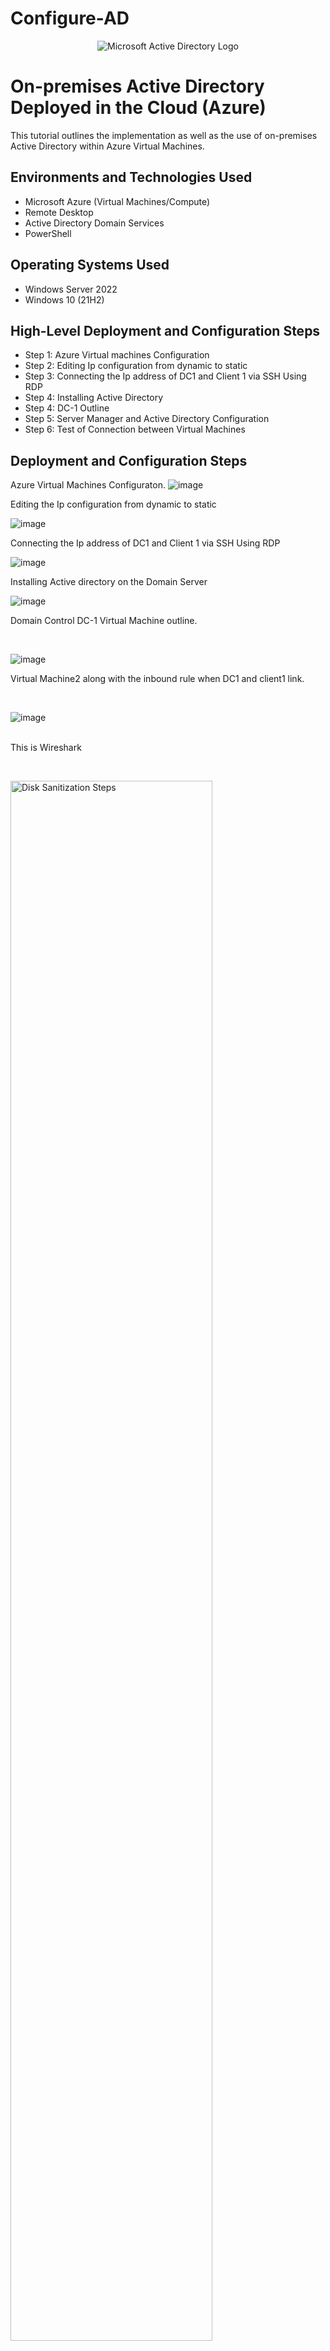 # Configure-AD

<p align="center">
<img src="https://i.imgur.com/pU5A58S.png" alt="Microsoft Active Directory Logo"/>
</p>
<h1>On-premises Active Directory Deployed in the Cloud (Azure)</h1>
This tutorial outlines the implementation as well as the use of on-premises Active Directory within Azure Virtual Machines.<br />

<h2>Environments and Technologies Used</h2>

- Microsoft Azure (Virtual Machines/Compute)
- Remote Desktop
- Active Directory Domain Services
- PowerShell

<h2>Operating Systems Used </h2>

- Windows Server 2022
- Windows 10 (21H2)

<h2>High-Level Deployment and Configuration Steps</h2>

- Step 1: Azure Virtual machines Configuration
- Step 2: Editing Ip configuration from dynamic to static
- Step 3: Connecting the Ip address of DC1 and Client 1 via SSH Using RDP
- Step 4: Installing Active Directory
- Step 4: DC-1 Outline
- Step 5: Server Manager and Active Directory Configuration
- Step 6: Test of Connection between Virtual Machines

<h2>Deployment and Configuration Steps</h2>

Azure Virtual Machines Configuraton.
![image](https://github.com/Gpassed/Configure-AD/assets/129806612/c4783bdf-3dfb-449c-8a4a-159579e97538)


Editing the Ip configuration from dynamic to static

![image](https://github.com/Gpassed/Configure-AD/assets/129806612/2a643ce1-61ff-420b-83fd-abad4ec44a5b)

Connecting the Ip address of DC1 and Client 1 via SSH Using RDP

![image](https://github.com/Gpassed/Configure-AD/assets/129806612/d36c5ed3-6c4d-456f-b8b4-dacde3e47f11)

Installing Active directory on the Domain Server

![image](https://github.com/Gpassed/Configure-AD/assets/129806612/c622c536-de81-490c-a3a6-99a110ada4bd)

Domain Control DC-1 Virtual Machine outline.
</p>
<br />

![image](https://github.com/Gpassed/Configure-AD/assets/129806612/02934da0-2749-423e-9664-797d65b0de60)

</p>
<p>
<p>
 Virtual Machine2 along with the inbound rule when DC1 and client1 link.
 </p>
<br /> 


![image](https://github.com/Gpassed/Configure-AD/assets/129806612/275a5527-9f70-4082-98ba-de55a9283b23)


</p>
<p>
 
</p>
<br />
This is Wireshark
</p>
<br />

<p>
<img src="https://i.imgur.com/Xc6mecj.png" height="80%" width="80%" alt="Disk Sanitization Steps"/>
</p>
<br />
Inspecting Network Protocols
<p>
<img src="https://i.imgur.com/R3EzICh.png" height="80%" width="80%" alt="Disk Sanitization Steps"/>
</p>
<br />
<p>
<img src="https://i.imgur.com/pIMpd0P.png" height="80%" width="80%" alt="Disk Sanitization Steps"/>
</p>
<br />
<p>
<img src="https://i.imgur.com/B0WavBv.png" height="80%" width="80%" alt="Disk Sanitization Steps"/>
</p>
<br />
